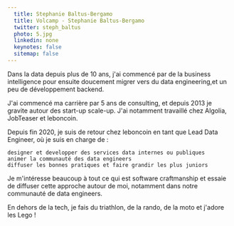 ```yaml
---
  title: Stephanie Baltus-Bergamo
  title: Volcamp - Stephanie Baltus-Bergamo
  twitter: steph_baltus
  photo: 5.jpg
  linkedin: none
  keynotes: false
  sitemap: false
---
```

Dans la data depuis plus de 10 ans, j'ai commencé par de la business intelligence pour ensuite doucement migrer vers du data engineering,et un peu de développement backend.

J'ai commencé ma carrière par 5 ans de consulting, et depuis 2013 je gravite autour des start-up scale-up. J'ai notamment travaillé chez Algolia, JobTeaser et leboncoin.

Depuis fin 2020, je suis de retour chez leboncoin en tant que Lead Data Engineer, où je suis en charge de :

    designer et developper des services data internes ou publiques
    animer la communauté des data engineers
    diffuser les bonnes pratiques et faire grandir les plus juniors

Je m'intéresse beaucoup à tout ce qui est software craftmanship et essaie de diffuser cette approche autour de moi, notamment dans notre communauté de data engineers.

En dehors de la tech, je fais du triathlon, de la rando, de la moto et j'adore les Lego !
